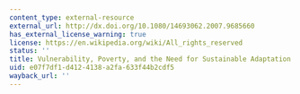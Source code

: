 ```yaml
---
content_type: external-resource
external_url: http://dx.doi.org/10.1080/14693062.2007.9685660
has_external_license_warning: true
license: https://en.wikipedia.org/wiki/All_rights_reserved
status: ''
title: Vulnerability, Poverty, and the Need for Sustainable Adaptation Measures
uid: e07f7df1-d412-4138-a2fa-633f44b2cdf5
wayback_url: ''
---
```

